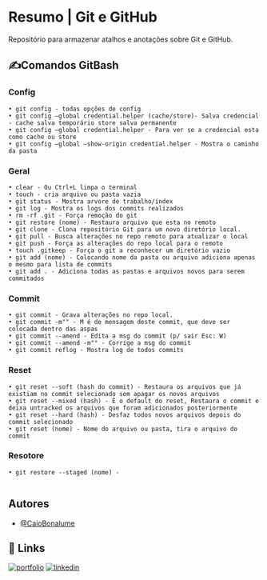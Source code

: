 
# Resumo | Git e GitHub

Repositório para armazenar atalhos e anotações sobre Git e GitHub.

## ✍️Comandos GitBash

### Config
```
• git config - todas opções de config
• git config —global credential.helper (cache/store)- Salva credencial - cache salva temporário store salva permanente
• git config —global credential.helper - Para ver se a credencial esta como cache ou store
• git config —global —show-origin credential.helper - Mostra o caminho da pasta
```

### Geral
```
• clear - Ou Ctrl+L limpa o terminal
• touch - cria arquivo ou pasta vazia
• git status - Mostra arvore de trabalho/index
• git log - Mostra os logs dos commits realizados
• rm -rf .git - Força remoção do git
• git restore (nome) - Restaura arquivo que esta no remoto
• git clone - Clona repositório Git para um novo diretório local.
• git pull - Busca alterações no repo remoto para atualizar o local
• git push - Força as alterações do repo local para o remoto
• touch .gitkeep - Força o git a reconhecer um diretório vazio
• git add (nome) - Colocando nome da pasta ou arquivo adiciona apenas o mesmo para lista de commits
• git add . - Adiciona todas as pastas e arquivos novos para serem commitados
```

### Commit
```
• git commit - Grava alterações no repo local.
• git commit -m"" - M é de mensagem deste commit, que deve ser colocada dentro das aspas
• git commit --amend - Edita a msg do commit (p/ sair Esc: W)
• git commit --amend -m"" - Corrige a msg do commit
• git commit reflog - Mostra log de todos commits
```

### Reset
```
• git reset --soft (hash do commit) - Restaura os arquivos que já existiam no commit selecionado sem apagar os novos arquivos
• git reset --mixed (hash) - É o default do reset, Restaura o commit e deixa untracked os arquivos que foram adicionados posteriormente
• git reset --hard (hash) - Desfaz todos novos arquivos depois do commit selecionado
• git reset (nome) - Nome do arquivo ou pasta, tira o arquivo do commit
```

### Resotore
```
• git restore --staged (nome) - 
```

```

```

## Autores

- [@CaioBonalume](https://github.com/CaioBonalume)


## 🔗 Links
[![portfolio](https://img.shields.io/badge/my_portfolio-000?style=for-the-badge&logo=ko-fi&logoColor=white)](https://google.com/)
[![linkedin](https://img.shields.io/badge/linkedin-0A66C2?style=for-the-badge&logo=linkedin&logoColor=white)](https://www.linkedin.com/in/caio-bonalume-87b1974b/)

